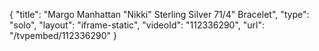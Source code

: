 {
    "title": "Margo Manhattan \"Nikki\" Sterling Silver 71\/4\" Bracelet",
    "type": "solo",
    "layout": "iframe-static",
    "videoId": "112336290",
    "url": "\/tvpembed\/112336290"
}